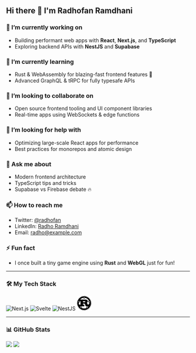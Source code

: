 ## Hi there 👋 I'm Radhofan Ramdhani

<!--
**radhofan/radhofan** is a ✨ _special_ ✨ repository because its `README.md` (this file) appears on your GitHub profile.
-->

### 🔭 I’m currently working on
- Building performant web apps with **React**, **Next.js**, and **TypeScript**
- Exploring backend APIs with **NestJS** and **Supabase**

### 🌱 I’m currently learning
- Rust & WebAssembly for blazing-fast frontend features 🚀
- Advanced GraphQL & tRPC for fully typesafe APIs

### 👯 I’m looking to collaborate on
- Open source frontend tooling and UI component libraries
- Real-time apps using WebSockets & edge functions

### 🤔 I’m looking for help with
- Optimizing large-scale React apps for performance
- Best practices for monorepos and atomic design

### 💬 Ask me about
- Modern frontend architecture
- TypeScript tips and tricks
- Supabase vs Firebase debate 🔥

### 📫 How to reach me
- Twitter: [@radhofan](https://twitter.com/radhofan)
- LinkedIn: [Radho Ramdhani](https://linkedin.com/in/radhoramdhani)
- Email: radho@example.com

### ⚡ Fun fact
- I once built a tiny game engine using **Rust** and **WebGL** just for fun!

---

### 🛠️ My Tech Stack
<p align="left">
  <img alt="Next.js" src="https://cdn.jsdelivr.net/gh/devicons/devicon/icons/nextjs/nextjs-original.svg" width="40" height="40"/>
  <img alt="Svelte" src="https://cdn.jsdelivr.net/gh/devicons/devicon/icons/svelte/svelte-original.svg" width="40" height="40"/>
  <img alt="NestJS" src="https://nestjs.com/img/logo-small.svg" width="40" height="40"/>
  <img alt="Rust" src="https://raw.githubusercontent.com/devicons/devicon/master/icons/rust/rust-original.svg" width="40" height="40"/>
</p>

---

### 📊 GitHub Stats

<p align="left">
  <img height="150px" src="https://github-readme-stats.vercel.app/api?username=radhofan&show_icons=true&theme=radical" />
  <img height="150px" src="https://github-readme-stats.vercel.app/api/top-langs/?username=radhofan&layout=compact&theme=radical" />
</p>
